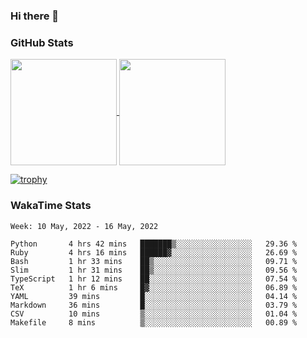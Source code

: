 ### Hi there 👋

### GitHub Stats

<a href="https://github.com/anuraghazra/github-readme-stats">
  <img align="center" height="170px" src="https://github-readme-stats.vercel.app/api/top-langs/?username=tksfjt1024&layout=compact&count_private=true&show_icons=true&show_icons=true&theme=graywhite" />
</a>
<a href="https://github.com/anuraghazra/github-readme-stats">
  <img align="center" height="170px" src="https://github-readme-stats.vercel.app/api?username=tksfjt1024&count_private=true&show_icons=true&show_icons=true&theme=graywhite" />
</a>

[![trophy](https://github-profile-trophy.vercel.app/?username=tksfjt1024)](https://github.com/ryo-ma/github-profile-trophy)

### WakaTime Stats

<!--START_SECTION:waka-->
```text
Week: 10 May, 2022 - 16 May, 2022

Python       4 hrs 42 mins   ███████▒░░░░░░░░░░░░░░░░░   29.36 % 
Ruby         4 hrs 16 mins   ██████▓░░░░░░░░░░░░░░░░░░   26.69 % 
Bash         1 hr 33 mins    ██▒░░░░░░░░░░░░░░░░░░░░░░   09.71 % 
Slim         1 hr 31 mins    ██▒░░░░░░░░░░░░░░░░░░░░░░   09.56 % 
TypeScript   1 hr 12 mins    ██░░░░░░░░░░░░░░░░░░░░░░░   07.54 % 
TeX          1 hr 6 mins     █▓░░░░░░░░░░░░░░░░░░░░░░░   06.89 % 
YAML         39 mins         █░░░░░░░░░░░░░░░░░░░░░░░░   04.14 % 
Markdown     36 mins         █░░░░░░░░░░░░░░░░░░░░░░░░   03.79 % 
CSV          10 mins         ▒░░░░░░░░░░░░░░░░░░░░░░░░   01.04 % 
Makefile     8 mins          ▒░░░░░░░░░░░░░░░░░░░░░░░░   00.89 % 
```
<!--END_SECTION:waka-->
